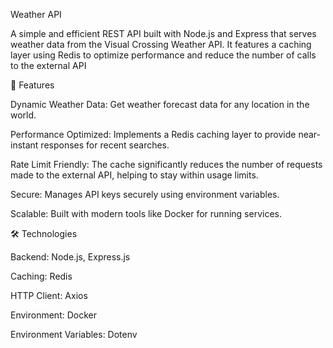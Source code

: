 Weather API

A simple and efficient REST API built with Node.js and Express that serves weather data from the Visual Crossing Weather API. 
It features a caching layer using Redis to optimize performance and reduce the number of calls to the external API

🚀 Features

Dynamic Weather Data: Get weather forecast data for any location in the world.

Performance Optimized: Implements a Redis caching layer to provide near-instant responses for recent searches.

Rate Limit Friendly: The cache significantly reduces the number of requests made to the external API, helping to stay within usage limits.

Secure: Manages API keys securely using environment variables.

Scalable: Built with modern tools like Docker for running services.

🛠️ Technologies

Backend: Node.js, Express.js

Caching: Redis

HTTP Client: Axios

Environment: Docker

Environment Variables: Dotenv
